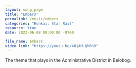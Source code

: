 ```yaml
---
layout: song_page
title: "Embers"
permalink: /music/embers
categories: "Honkai: Star Rail"
resource: true
date: 2023-06-08 00:00:00 -0700

file_name: embers
video_link: "https://youtu.be/48jAM-Qh0n0"
---
```


The theme that plays in the Administrative District in Belobog.